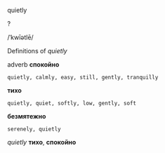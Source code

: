quietly

?

/ˈkwīətlē/

Definitions of _quietly_

adverb
**спокойно**

    quietly, calmly, easy, still, gently, tranquilly
**тихо**

    quietly, quiet, softly, low, gently, soft
**безмятежно**

    serenely, quietly

_quietly_
**тихо**, **спокойно**